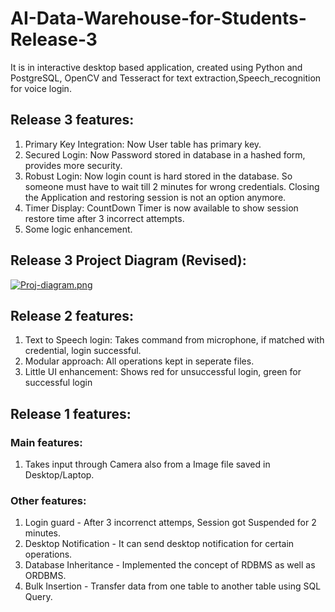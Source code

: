 # AI-Data-Warehouse-for-Students-Release-3

It is in interactive desktop based application, created using Python and PostgreSQL, OpenCV and Tesseract for text extraction,Speech_recognition for voice login.

## Release 3 features:
   
   1. Primary Key Integration: Now User table has primary key.
   2. Secured Login:           Now Password stored in database in a hashed form, provides more security.
   3. Robust Login:            Now login count is hard stored in the database. So someone must have to wait till 2 minutes for wrong credentials. Closing the Application and restoring session is not an option anymore.
   4. Timer Display:           CountDown Timer is now available to show session restore time after 3 incorrect attempts.
   5. Some logic enhancement.

## Release 3 Project Diagram (Revised):
[![Proj-diagram.png](https://i.postimg.cc/Kz9shHPH/Proj-diagram.png)](https://postimg.cc/0MwCpZHY)

## Release 2 features:
   
   1. Text to Speech login: Takes command from microphone, if matched with credential, login successful.
   2. Modular approach:     All operations kept in seperate files.
   3. Little UI enhancement: Shows red for unsuccessful login, green for successful login
   
## Release 1 features:

### Main features:

1. Takes input through Camera also from a Image file saved in Desktop/Laptop.

### Other features:

1. Login guard - After 3 incorrenct attemps, Session got Suspended for 2 minutes.                  
2. Desktop Notification - It can send desktop notification for certain operations.                  
3. Database Inheritance - Implemented the concept of RDBMS as well as ORDBMS.                  
4. Bulk Insertion - Transfer data from one table to another table using SQL Query.
